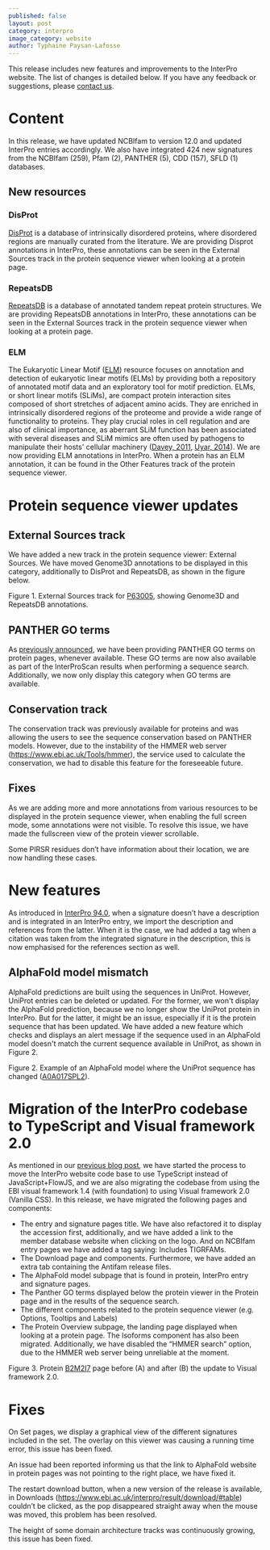 ```yaml
---
published: false
layout: post
category: interpro
image_category: website
author: Typhaine Paysan-Lafosse
---
```

This release includes new features and improvements to the InterPro website. The list of changes is detailed below. If you have any feedback or suggestions, please [contact us](https://www.ebi.ac.uk/support/interpro).

# Content
In this release, we have updated NCBIfam to version 12.0 and updated InterPro entries accordingly.
We also have integrated 424 new signatures from the NCBIfam (259), Pfam (2), PANTHER (5), CDD (157), SFLD (1) databases.

## New resources
### DisProt
[DisProt](https://www.disprot.org/) is a database of intrinsically disordered proteins, where disordered regions are manually curated from the literature.
We are providing Disprot annotations in InterPro, these annotations can be seen in the External Sources track in the protein sequence viewer when looking at a protein page.

### RepeatsDB
[RepeatsDB](https://repeatsdb.bio.unipd.it/) is a database of annotated tandem repeat protein structures. We are providing RepeatsDB annotations in InterPro, these annotations can be seen in the External Sources track in the protein sequence viewer when looking at a protein page.

### ELM
The Eukaryotic Linear Motif ([ELM](http://elm.eu.org/)) resource focuses on annotation and detection of eukaryotic linear motifs (ELMs) by providing both a repository of annotated motif data and an exploratory tool for motif prediction. ELMs, or short linear motifs (SLiMs), are compact protein interaction sites composed of short stretches of adjacent amino acids. They are enriched in intrinsically disordered regions of the proteome and provide a wide range of functionality to proteins. They play crucial roles in cell regulation and are also of clinical importance, as aberrant SLiM function has been associated with several diseases and SLiM mimics are often used by pathogens to manipulate their hosts' cellular machinery ([Davey, 2011](http://www.ncbi.nlm.nih.gov/pubmed/21146412), [Uyar, 2014](http://www.ncbi.nlm.nih.gov/pubmed/25057855)).
We are now providing ELM annotations in InterPro. When a protein has an ELM annotation, it can be found in the Other Features track of the protein sequence viewer.

# Protein sequence viewer updates
## External Sources track
We have added a new track in the protein sequence viewer: External Sources. We have moved Genome3D annotations to be displayed in this category, additionally to DisProt and RepeatsDB, as shown in the figure below.


Figure 1. External Sources track for [P63005](https://www.ebi.ac.uk/interpro/protein/UniProt/P63005/), showing Genome3D and RepeatsDB annotations.

## PANTHER GO terms
As [previously announced](https://proteinswebteam.github.io/interpro-blog/2022/12/19/InterPro-92.0-new-features-and-updates/), we have been providing PANTHER GO terms on protein pages, whenever available. These GO terms are now also available as part of the InterProScan results when performing a sequence search. Additionally, we now only display this category when GO terms are available.

## Conservation track
The conservation track was previously available for proteins and was allowing the users to see the sequence conservation based on PANTHER models. However, due to the instability of the HMMER web server (https://www.ebi.ac.uk/Tools/hmmer), the service used to calculate the conservation, we had to disable this feature for the foreseeable future.

## Fixes
As we are adding more and more annotations from various resources to be displayed in the protein sequence viewer, when enabling the full screen mode, some annotations were not visible. To resolve this issue, we have made the fullscreen view of the protein viewer scrollable.

Some PIRSR residues don’t have information about their location, we are now handling these cases.

# New features
As introduced in [InterPro 94.0](https://proteinswebteam.github.io/interpro-blog/2023/05/16/InterPro-94.0-new-features-and-updates/), when a signature doesn’t have a description and is integrated in an InterPro entry, we import the description and references from the latter. When it is the case, we had added a tag when a citation was taken from the integrated signature in the description, this is now emphasised for the references section as well.

## AlphaFold model mismatch
AlphaFold predictions are built using the sequences in UniProt. However, UniProt entries can be deleted or updated. For the former, we won't display the AlphaFold prediction, because we no longer show the UniProt protein in InterPro. But for the latter, it might be an issue, especially if it is the protein sequence that has been updated. We have added a new feature which checks and displays an alert message if the sequence used in an AlphaFold model doesn't match the current sequence available in UniProt, as shown in Figure 2.

Figure 2. Example of an AlphaFold model where the UniProt sequence has changed ([A0A017SPL2](https://www.ebi.ac.uk/interpro/protein/UniProt/A0A017SPL2/alphafold/)).

# Migration of the InterPro codebase to TypeScript and Visual framework 2.0
As mentioned in our [previous blog post](https://proteinswebteam.github.io/interpro-blog/2023/05/16/InterPro-94.0-new-features-and-updates/), we have started the process to move the InterPro website code base to use TypeScript instead of JavaScript+FlowJS, and we are also migrating the codebase from using the EBI visual framework 1.4 (with foundation) to using Visual framework 2.0 (Vanilla CSS). 
In this release, we have migrated the following pages and components:
- The entry and signature pages title. We have also refactored it to display the accession first, additionally, and we have added a link to the member database website when clicking on the logo. And on NCBIfam entry pages we have added a tag saying: Includes TIGRFAMs.
- The Download page and components. Furthermore, we have added an extra tab containing the Antifam release files.
- The AlphaFold model subpage that is found in protein, InterPro entry and signature pages.
- The Panther GO terms displayed below the protein viewer in the Protein page and in the results of the sequence search.
- The different components related to the protein sequence viewer (e.g. Options, Tooltips and Labels)
- The Protein Overview subpage, the landing page displayed when looking at a protein page. The Isoforms component has also been migrated. Additionally, we have disabled the “HMMER search” option, due to the HMMER web server being unreliable at the moment.

Figure 3. Protein [B2M2I7](https://www.ebi.ac.uk/interpro/protein/UniProt/B2M2I7/) page before (A) and after (B) the update to Visual framework 2.0.

# Fixes
On Set pages, we display a graphical view of the different signatures included in the set. The overlay on this viewer was causing a running time error, this issue has been fixed.

An issue had been reported informing us that the link to AlphaFold website in protein pages was not pointing to the right place, we have fixed it. 

The restart download button, when a new version of the release is available, in Downloads (https://www.ebi.ac.uk/interpro/result/download/#table) couldn’t be clicked, as the pop disappeared straight away when the mouse was moved, this problem has been resolved.

The height of some domain architecture tracks was continuously growing, this issue has been fixed.
